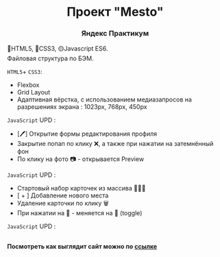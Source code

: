 <h1 align="center">Проект "Mesto"</h1>
<h3 align="center">Яндекс Практикум</h3>

🔴HTML5, 🔵CSS3, 🟡Javascript ES6.  
Файловая структура по БЭМ.

`HTML5`+ `CSS3`:
* Flexbox
* Grid Layout
* Адаптивная вёрстка, с использованием медиазапросов на разрешениях экрана : 1023px, 768px, 450px

`JavaScript` UPD :
* [🖊] Открытие формы редактирования профиля 
* Закрытие попап по клику ❌, а также при нажатии на затемнённый фон
* По клику на фото 📷 - открывается Preview

`JavaScript` UPD :
* Стартовый набор карточек из массива 🎴🎴🎴
* [ + ] Добавление нового места
* Удаление карточки по клику 🗑
* При нажатии на 🤍 - меняется на 🖤 (toggle)

`JavaScript` UPD :


##
**Посмотреть как выглядит сайт можно по <a target="_blank" href="https://vladimirkrylov01.github.io/Mesto/">ссылке</a>**
